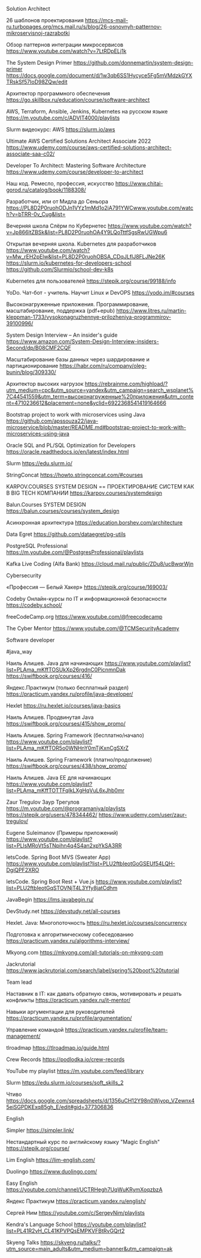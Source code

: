 Solution Architect


26 шаблонов проектирования
https://mcs-mail-ru.turbopages.org/mcs.mail.ru/s/blog/26-osnovnyh-patternov-mikroservisnoj-razrabotki

Обзор паттернов интеграции микросервисов
https://www.youtube.com/watch?v=7LtRDpELj1k

The System Design Primer
https://github.com/donnemartin/system-design-primer
https://docs.google.com/document/d/1w3qb6SS1Hycyce5Fg5mVMdzkGYXTRskSf57IoD98ZQw/edit

Архитектор программного обеспечения
https://go.skillbox.ru/education/course/software-architect

AWS, Terraform, Ansible, Jenkins, Kubernetes на русском языке
https://m.youtube.com/c/ADVIT4000/playlists

Slurm видеокурс: AWS
https://slurm.io/aws

Ultimate AWS Certified Solutions Architect Associate 2022
https://www.udemy.com/course/aws-certified-solutions-architect-associate-saa-c02/

Developer To Architect: Mastering Software Architecture
https://www.udemy.com/course/developer-to-architect

Наш код. Ремесло, профессия, искусство
https://www.chitai-gorod.ru/catalog/book/1188308/

Разработчик, или от Мидла до Сеньора
https://PL8D2P0ruohODJn1VYz1mMd1o2iA791YWCwww.youtube.com/watch?v=bTRR-0v_Cug&list=

Вечерняя школа Слёрм по Кубернетес
https://www.youtube.com/watch?v=Jp866ltZBSk&list=PL8D2P0ruohOA4Y9LQoTttfSgsRwUGWpu6

Открытая вечерняя школа. Kubernetes для разработчиков
https://www.youtube.com/watch?v=Mw_rEH2pElw&list=PL8D2P0ruohOBSA_CDqJLflJ8FLJNe26K
https://slurm.io/kubernetes-for-developers-school
https://github.com/Slurmio/school-dev-k8s

Kubernetes для пользователей
https://stepik.org/course/99188/info

YoDo. Чат-бот - учитель. Научит Linux и DevOPS
https://yodo.im/#courses

Высоконагруженные приложения. Программирование, масштабирование, поддержка (pdf+epub)
https://www.litres.ru/martin-kleppman-1733/vysokonagruzhennye-prilozheniya-programmirov-39100996/

System Design Interview – An insider's guide
https://www.amazon.com/System-Design-Interview-insiders-Second/dp/B08CMF2CQF

Масштабирование базы данных через шардирование и партиционирование
https://habr.com/ru/company/oleg-bunin/blog/309330/

Архитектор высоких нагрузок
https://rebrainme.com/highload/?utm_medium=cpc&utm_source=yandex&utm_campaign=search_wsplanet%7C44541559&utm_term=высоконагруженные%20приложения&utm_content=4710236612&placement=none&yclid=6922368541419164666

Bootstrap project to work with microservices using Java
https://github.com/apssouza22/java-microservice/blob/master/README.md#bootstrap-project-to-work-with-microservices-using-java

Oracle SQL and PL/SQL Optimization for Developers
https://oracle.readthedocs.io/en/latest/index.html

Slurm
https://edu.slurm.io/

StringConcat
https://howto.stringconcat.com/#courses

KARPOV.COURSES SYSTEM DESIGN == ПРОЕКТИРОВАНИЕ СИСТЕМ КАК В BIG TECH КОМПАНИИ
https://karpov.courses/systemdesign

Balun.Courses SYSTEM DESIGN
https://balun.courses/courses/system_design

Асинхронная архитектура
https://education.borshev.com/architecture

Data Egret
https://github.com/dataegret/pg-utils

PostgreSQL Professional
https://m.youtube.com/@PostgresProfessional/playlists

Kafka Live Coding (Alfa Bank)
https://cloud.mail.ru/public/ZDu8/ucBwqrWjn


Cybersecurity


«Профессия — Белый Хакер»
https://stepik.org/course/169003/

Codeby Онлайн-курсы по IT и информационной безопасности
https://codeby.school/

freeCodeCamp.org
https://www.youtube.com/@freecodecamp

The Cyber Mentor
https://www.youtube.com/@TCMSecurityAcademy



Software developer

#java_way

Наиль Алишев. Java для начинающих
https://www.youtube.com/playlist?list=PLAma_mKffTOSUkXp26rgdnC0PicnmnDak
https://swiftbook.org/courses/416/

Яндекс.Практикум (только бесплатный раздел)
https://practicum.yandex.ru/profile/java-developer/

Hexlet
https://ru.hexlet.io/courses/java-basics

Наиль Алишев. Продвинутая Java
https://swiftbook.org/courses/415/show_promo/

Наиль Алишев. Spring Framework (бесплатно/начало)
https://www.youtube.com/playlist?list=PLAma_mKffTOR5o0WNHnY0mTjKxnCgSXrZ

Наиль Алишев. Spring Framework (платно/продолжение)
https://swiftbook.org/courses/438/show_promo/

Наиль Алишев. Java EE для начинающих
https://www.youtube.com/playlist?list=PLAma_mKffTOTTFqIkLXgHqVuL6xJhb0mr

Zaur Tregulov Заур Трегулов
https://m.youtube.com/@programaniya/playlists
https://stepik.org/users/478344462/
https://www.udemy.com/user/zaur-tregulov/

Eugene Suleimanov (Примеры приложений)
https://www.youtube.com/playlist?list=PLlsMRoVt5sTNpihn4q4S4an2xpYkSA3RR

letsCode. Spring Boot MVS (Sweater App)
https://www.youtube.com/playlist?list=PLU2ftbIeotGoGSEUf54LQH-DgiQPF2XRO

letsCode. Spring Boot Rest + Vue.js
https://www.youtube.com/playlist?list=PLU2ftbIeotGqSTOVNjT4L3Yfy8jatCdhm

JavaBegin
https://lms.javabegin.ru/

DevStudy.net
https://devstudy.net/all-courses

Hexlet. Java: Многопоточность
https://ru.hexlet.io/courses/concurrency

Подготовка к алгоритмическому собеседованию
https://practicum.yandex.ru/algorithms-interview/

Mkyong.com
https://mkyong.com/all-tutorials-on-mkyong-com

Jackrutorial
https://www.jackrutorial.com/search/label/spring%20boot%20tutorial



Team lead


Наставник в IT: как давать обратную связь, мотивировать и решать конфликты
https://practicum.yandex.ru/it-mentor/

Навыки аргументации для руководителей
https://practicum.yandex.ru/profile/argumentation/

Управление командой
https://practicum.yandex.ru/profile/team-management/

tlroadmap
https://tlroadmap.io/guide.html

Crew Records
https://podlodka.io/crew-records

YouTube my playlist
https://m.youtube.com/feed/library

Slurm
https://edu.slurm.io/courses/soft_skills_2

Чтиво
https://docs.google.com/spreadsheets/d/1356uCH12Y98n0Wjyop_VZewnx45eiSGPDKExq85gh_E/edit#gid=377306836




English


Simpler
https://simpler.link/

Нестандартный курс по английскому языку "Magic English"
https://stepik.org/course/

Lim English
https://lim-english.com/

Duolingo
https://www.duolingo.com/

Easy English
https://youtube.com/channel/UCTRHegh7UqWuKRymXoqzbzA

Яндекс Практикум
https://practicum.yandex.ru/english/

Сергей Ним
https://youtube.com/c/SergeyNim/playlists

Kendra's Language School
https://youtube.com/playlist?list=PL41R2vH_CL41KPVPQsEMPKVFBtRvGQrt2

Skyeng Talks
https://skyeng.ru/talks/?utm_source=main_adults&utm_medium=banner&utm_campaign=ak







